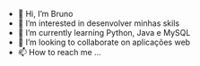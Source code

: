 - 👋 Hi, I’m  Bruno
- 👀 I’m interested in desenvolver minhas skils
- 🌱 I’m currently learning  Python, Java e    MySQL
- 💞️ I’m looking to collaborate on  aplicações web
- 📫 How to reach me ...

<!---
sbrunobatista/sbrunobatista is a ✨ special ✨ repository because its `README.md` (this file) appears on your GitHub profile.
You can click the Preview link to take a look at your changes.
--->
